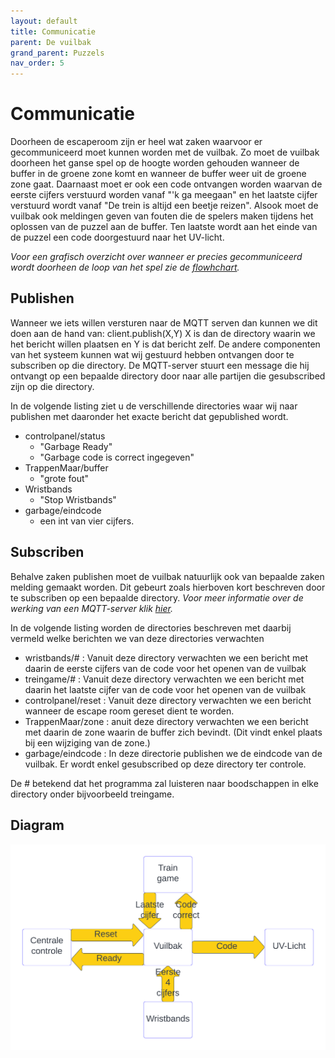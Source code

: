 ```yaml
---
layout: default
title: Communicatie
parent: De vuilbak
grand_parent: Puzzels
nav_order: 5
---
```

# Communicatie
Doorheen de escaperoom zijn er heel wat zaken waarvoor er gecommuniceerd moet kunnen worden met de vuilbak.
Zo moet de vuilbak doorheen het ganse spel op de hoogte worden gehouden wanneer de buffer in de groene zone komt en wanneer de buffer weer uit de groene zone gaat.
Daarnaast moet er ook een code ontvangen worden waarvan de eerste cijfers verstuurd worden vanaf "'k ga meegaan" en het laatste cijfer verstuurd wordt vanaf "De trein is altijd een beetje reizen".
Alsook moet de vuilbak ook meldingen geven van fouten die de spelers maken tijdens het oplossen van de puzzel aan de buffer.
Ten laatste wordt aan het einde van de puzzel een code doorgestuurd naar het UV-licht.

*Voor een grafisch overzicht over wanneer er precies gecommuniceerd wordt doorheen de loop van het spel zie de [flowhchart](https://plan-it-b.github.io/ba3-docs/docs/DeVuilbak/DeVuilbak.html).*

## Publishen
Wanneer we iets willen versturen naar de MQTT serven dan kunnen we dit doen aan de hand van: client.publish(X,Y)
X is dan de directory waarin we het bericht willen plaatsen en Y is dat bericht zelf.
De andere componenten van het systeem kunnen wat wij gestuurd hebben ontvangen door te subscriben op die directory.
De MQTT-server stuurt een message die hij ontvangt op een bepaalde directory door naar alle partijen die gesubscribed zijn op die directory.

In de volgende listing ziet u de verschillende directories waar wij naar publishen met daaronder het exacte bericht dat gepublished wordt. 

- controlpanel/status
  - "Garbage Ready"
  - "Garbage code is correct ingegeven"
- TrappenMaar/buffer
  - "grote fout"
- Wristbands
  - "Stop Wristbands"
- garbage/eindcode
  - een int van vier cijfers.
## Subscriben
Behalve zaken publishen moet de vuilbak natuurlijk ook van bepaalde zaken melding gemaakt worden.
Dit gebeurt zoals hierboven kort beschreven door te subscriben op een bepaalde directory.
*Voor meer informatie over de werking van een MQTT-server klik [hier]().*

In de volgende listing worden de directories beschreven met daarbij vermeld welke berichten we van deze directories verwachten

- wristbands/# : Vanuit deze directory verwachten we een bericht met daarin de eerste cijfers van de code voor het openen van de vuilbak
- treingame/# : Vanuit deze directory verwachten we een bericht met daarin het laatste cijfer van de code voor het openen van de vuilbak
- controlpanel/reset : Vanuit deze directory verwachten we een bericht wanneer de escape room gereset dient te worden. 
- TrappenMaar/zone : anuit deze directory verwachten we een bericht met daarin de zone waarin de buffer zich bevindt. (Dit vindt enkel plaats bij een wijziging van de zone.)
- garbage/eindcode : In deze directorie publishen we de eindcode van de vuilbak.
Er wordt enkel gesubscribed op deze directory ter controle.

De # betekend dat het programma zal luisteren naar boodschappen in elke directory onder bijvoorbeeld treingame.







## Diagram
![](Communicatie_Diagram.png)

